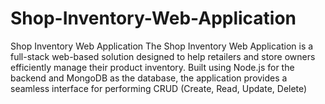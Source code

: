 # Shop-Inventory-Web-Application
Shop Inventory Web Application The Shop Inventory Web Application is a full-stack web-based solution designed to help retailers and store owners efficiently manage their product inventory. Built using Node.js for the backend and MongoDB as the database, the application provides a seamless interface for performing CRUD (Create, Read, Update, Delete)

